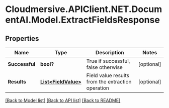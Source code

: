 # Cloudmersive.APIClient.NET.DocumentAI.Model.ExtractFieldsResponse
## Properties

Name | Type | Description | Notes
------------ | ------------- | ------------- | -------------
**Successful** | **bool?** | True if successful, false otherwise | [optional] 
**Results** | [**List&lt;FieldValue&gt;**](FieldValue.md) | Field value results from the extraction operation | [optional] 

[[Back to Model list]](../README.md#documentation-for-models) [[Back to API list]](../README.md#documentation-for-api-endpoints) [[Back to README]](../README.md)

